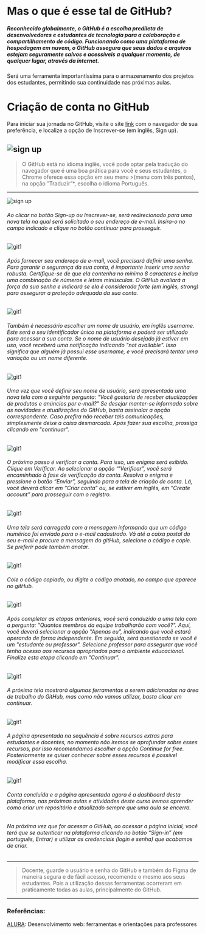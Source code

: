 # Mas o que é esse tal de GitHub?

##### Reconhecido globalmente, o GitHub é a escolha predileta de desenvolvedores e estudantes de tecnologia para a colaboração e compartilhamento de código. Funcionando como uma plataforma de hospedagem em nuvem, o GitHub assegura que seus dados e arquivos estejam seguramente salvos e acessíveis a qualquer momento, de qualquer lugar, através da internet.

Será uma ferramenta importantíssima para o armazenamento dos projetos dos estudantes, permitindo sua continuidade nas próximas aulas.

# Criação de conta no GitHub

Para iniciar sua jornada no GitHub, visite o site [link][git] com o navegador de sua preferência, e localize a opção de Inscrever-se (em inglês, Sign up).

![sign up](https://caelum-online-public.s3.amazonaws.com/3625-desenvolvimento-web/imgs-para-atividades/Aula2_preparandoAmbiente_img8.png)
-----------------------------------------------------------------
>O GitHub está no idioma inglês, você pode optar pela tradução do navegador que é uma boa prática para você e seus estudantes, o Chrome oferece essa opção em seu menu >(menu com três pontos), na opção ”Traduzir”*, escolha o idioma Português.
-----------------------------------------------------------------

![sign up](https://caelum-online-public.s3.amazonaws.com/3625-desenvolvimento-web/imgs-para-atividades/Aula2_preparandoAmbiente_img19.gif)

###### Ao clicar no botão Sign-up ou Inscrever-se, será redirecionado para uma nova tela na qual será solicitado o seu endereço de e-mail. Insira-o no campo indicado e clique no botão continuar para prosseguir.

![git1](https://caelum-online-public.s3.amazonaws.com/3625-desenvolvimento-web/imgs-para-atividades/Aula2_preparandoAmbiente_img9.png)
###### Após fornecer seu endereço de e-mail, você precisará definir uma senha. Para garantir a segurança da sua conta, é importante inserir uma senha robusta. Certifique-se de que ela contenha no mínimo 8 caracteres e inclua uma combinação de números e letras minúsculas. O GitHub avaliará a força da sua senha e indicará se ela é considerada forte (em inglês, strong) para assegurar a proteção adequada da sua conta.
![git1](https://caelum-online-public.s3.amazonaws.com/3625-desenvolvimento-web/imgs-para-atividades/Aula2_preparandoAmbiente_img10.png)
###### Também é necessário escolher um nome de usuário, em inglês username. Este será o seu identificador único na plataforma e poderá ser utilizado para acessar a sua conta. Se o nome de usuário desejado já estiver em uso, você receberá uma notificação indicando "not available". Isso significa que alguém já possui esse username, e você precisará tentar uma variação ou um nome diferente.
![git1](https://caelum-online-public.s3.amazonaws.com/3625-desenvolvimento-web/imgs-para-atividades/Aula2_preparandoAmbiente_img11.png)
###### Uma vez que você definir seu nome de usuário, será apresentada uma nova tela com a seguinte pergunta: "Você gostaria de receber atualizações de produtos e anúncios por e-mail?" Se desejar manter-se informado sobre as novidades e atualizações do GitHub, basta assinalar a opção correspondente. Caso prefira não receber tais comunicações, simplesmente deixe a caixa desmarcada. Após fazer sua escolha, prossiga clicando em "continuar".
![git1](https://caelum-online-public.s3.amazonaws.com/3625-desenvolvimento-web/imgs-para-atividades/Aula2_preparandoAmbiente_img12.png)
###### O próximo passo é verificar a conta. Para isso, um enigma será exibido. Clique em Verificar. Ao selecionar a opção “'Verificar”, você será encaminhado à fase de verificação da conta. Resolva o enigma e pressione o botão “Enviar”, seguindo para a tela de criação de conta. Lá, você deverá clicar em “Criar conta” ou, se estiver em inglês, em “Create account” para prosseguir com o registro.
![git1](https://caelum-online-public.s3.amazonaws.com/3625-desenvolvimento-web/imgs-para-atividades/Aula2_preparandoAmbiente_img13.gif)
###### Uma tela será carregada com a mensagem informando que um código numérico foi enviado para o e-mail cadastrado. Vá até a caixa postal do seu e-mail e procure a mensagem do gitHub, selecione o código e copie. Se preferir pode também anotar.
![git1](https://caelum-online-public.s3.amazonaws.com/3625-desenvolvimento-web/imgs-para-atividades/Aula2_preparandoAmbiente_img14.png)
###### Cole o código copiado, ou digite o código anotado, no campo que aparece no gitHub.
![git1](https://caelum-online-public.s3.amazonaws.com/3625-desenvolvimento-web/imgs-para-atividades/Aula2_preparandoAmbiente_img15.gif)
###### Após completar as etapas anteriores, você será conduzido a uma tela com a pergunta: "Quantos membros da equipe trabalharão com você?". Aqui, você deverá selecionar a opção "Apenas eu", indicando que você estará operando de forma independente. Em seguida, será questionado se você é um "estudante ou professor". Selecione professor para assegurar que você tenha acesso aos recursos apropriados para o ambiente educacional. Finalize esta etapa clicando em "Continuar".
![git1](https://caelum-online-public.s3.amazonaws.com/3625-desenvolvimento-web/imgs-para-atividades/Aula2_preparandoAmbiente_img16.png)
###### A próxima tela mostrará algumas ferramentas a serem adicionadas na área de trabalho do GitHub, mas como não vamos utilizar, basta clicar em continuar.
![git1](https://caelum-online-public.s3.amazonaws.com/3625-desenvolvimento-web/imgs-para-atividades/Aula2_preparandoAmbiente_img9.png)
###### A página apresentada na sequência é sobre recursos extras para estudantes e docentes, no momento não iremos se aprofundar sobre esses recursos, por isso recomendamos escolher a opção Continue for free. Posteriormente se quiser conhecer sobre esses recursos é possível modificar essa escolha.
![git1](https://caelum-online-public.s3.amazonaws.com/3625-desenvolvimento-web/imgs-para-atividades/Aula2_preparandoAmbiente_img17.gif)
###### Conta concluída e a página apresentada agora é a dashboard desta plataforma, nas próximas aulas e atividades deste curso iremos aprender como criar um repositório e atualizado sempre que uma aula se encerra.

###### Na próxima vez que for acessar o GitHub, ao acessar a página inicial, você terá que se autenticar na plataforma clicando no botão “Sign-in” (em português, Entrar) e utilizar as credenciais (login e senha) que acabamos de criar.

------------------------------------------------------
>Docente, guarde o usuário e senha do GitHub e também do Figma de maneira segura e de fácil acesso, recomende o mesmo aos seus estudantes. Pois a utilização dessas ferramentas ocorreram em praticamente todas as aulas, principalmente do GitHub.

---------------------------------------------------
### Referências: 
[ALURA][alura]:  Desenvolvimento web: ferramentas e orientações para professores 


 [git]: <https://www.github.com/>
 
 [alura]: <https://www.alura.com.br/>
